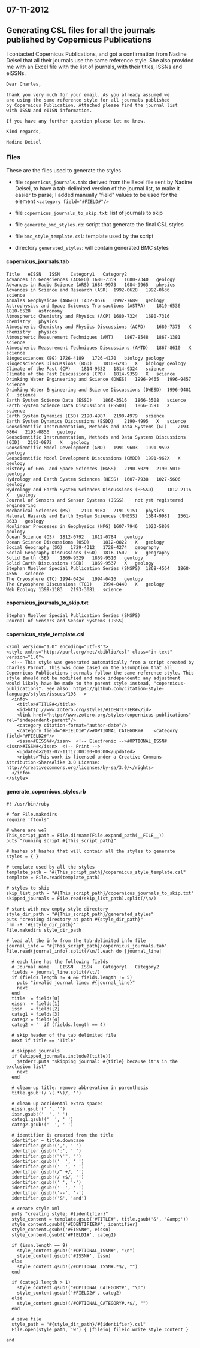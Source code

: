 ## 07-11-2012

## Generating CSL files for all the journals published by Copernicus Publications

I contacted Copernicus Publications, and got a confirmation from Nadine Deisel that all their journals use the same reference style. She also provided me with an Excel file with the list of journals, with their titles, ISSNs and eISSNs.

	Dear Charles,

	thank you very much for your email. As you already assumed we
	are using the same reference style for all journals published
	by Copernicus Publication. Attached please find the journal list
	with ISSN and eIISN information.

	If you have any further question please let me know.

	Kind regards, 

	Nadine Deisel 



### Files

These are the files used to generate the styles

* file `copernicus_journals.tab`: derived from the Excel file sent by Nadine Deisel, to have a tab-delimited version of the journal list, to make it easier to parse; I added manually "field" values to be used for the element `<category field="#FIELD#"/>`

* file `copernicus_journals_to_skip.txt`: list of journals to skip

* file `generate_bmc_styles.rb`: script that generate the final CSL styles

* file `bmc_style_template.csl`: template used by the script

* directory `generated_styles`: will contain generated BMC styles


#### copernicus_journals.tab

	Title	eISSN	ISSN	Category1	Category2
	Advances in Geosciences (ADGEO)	1680-7359	1680-7340	geology	
	Advances in Radio Science (ARS)	1684-9973	1684-9965	physics	
	Advances in Science and Research (ASR)	1992-0628	1992-0636	science	
	Annales Geophysicae (ANGEO)	1432-0576	0992-7689	geology	
	Astrophysics and Space Sciences Transactions (ASTRA)	1810-6536	1810-6528	astronomy	
	Atmospheric Chemistry and Physics (ACP)	1680-7324	1680-7316	chemistry	physics
	Atmospheric Chemistry and Physics Discussions (ACPD)	1680-7375	X	chemistry	physics
	Atmospheric Measurement Techniques (AMT)	1867-8548	1867-1381	science	
	Atmospheric Measurement Techniques Discussions (AMTD)	1867-8610	X	science	
	Biogeosciences (BG)	1726-4189	1726-4170	biology	geology
	Biogeosciences Discussions (BGD)	1810-6285	X	biology	geology
	Climate of the Past (CP)	1814-9332	1814-9324	science	
	Climate of the Past Discussions (CPD)	1814-9359	X	science	
	Drinking Water Engineering and Science (DWES)	1996-9465	1996-9457	science	
	Drinking Water Engineering and Science Discussions (DWESD)	1996-9481	X	science	
	Earth System Science Data (ESSD)	1866-3516	1866-3508	science	
	Earth System Science Data Discussions (ESSDD)	1866-3591	X	science	
	Earth System Dynamics (ESD)	2190-4987	2190-4979	science	
	Earth System Dynamics Discussions (ESDD)	2190-4995	X	science	
	Geoscientific Instrumentation, Methods and Data Systems (GI)	2193-0864	2193-0856	geology	
	Geoscientific Instrumentation, Methods and Data Systems Discussions (GID)	2193-0872	X	geology	
	Geoscientific Model Development (GMD)	1991-9603	1991-959X	geology	
	Geoscientific Model Development Discussions (GMDD)	1991-962X	X	geology	
	History of Geo- and Space Sciences (HGSS)	2190-5029	2190-5010	geology	
	Hydrology and Earth System Sciences (HESS) 	1607-7938	1027-5606	geology	
	Hydrology and Earth System Sciences Discussions (HESSD) 	1812-2116	X	geology	
	Journal of Sensors and Sensor Systems (JSSS)	not yet registered		engineering	
	Mechanical Sciences (MS)	2191-916X	2191-9151	physics	
	Natural Hazards and Earth System Sciences (NHESS)	1684-9981	1561-8633	geology	
	Nonlinear Processes in Geophysics (NPG)	1607-7946	1023-5809	geology	
	Ocean Science (OS) 	1812-0792	1812-0784	geology	
	Ocean Science Discussions (OSD) 	1812-0822	X	geology	
	Social Geography (SG)	1729-4312	1729-4274	geography	
	Social Geography Discussions (SGD)	1816-1502	x	geography	
	Solid Earth (SE)	1869-9529	1869-9510	geology	
	Solid Earth Discussions (SED)	1869-9537	X	geology	
	Stephan Mueller Special Publication Series (SMSPS)	1868-4564	1868-4556	science	
	The Cryosphere (TC)	1994-0424	1994-0416	geology	
	The Cryosphere Discussions (TCD)	1994-0440	X	geology	
	Web Ecology	1399-1183	2193-3081	science	


#### copernicus_journals_to_skip.txt

	Stephan Mueller Special Publication Series (SMSPS)
	Journal of Sensors and Sensor Systems (JSSS)


#### copernicus_style_template.csl

	<?xml version="1.0" encoding="utf-8"?>
	<style xmlns="http://purl.org/net/xbiblio/csl" class="in-text" version="1.0">
	  <!-- This style was generated automatically from a script created by Charles Parnot. This was done based on the assumption that all Copernicus Publications journals follow the same reference style. This style should not be modified and made independent: any adjustment would likely have be made to the parent style instead, "copernicus-publications". See also: https://github.com/citation-style-language/styles/issues/198 -->
	  <info>
	    <title>#TITLE#</title>
	    <id>http://www.zotero.org/styles/#IDENTIFIER#</id>
	    <link href="http://www.zotero.org/styles/copernicus-publications" rel="independent-parent"/>
	    <category citation-format="author-date"/>
	    <category field="#FIELD1#"/>#OPTIONAL_CATEGORY#    <category field="#FIELD2#"/>
	    <issn>#EISSN#</issn>  <!-- Electronic -->#OPTIONAL_ISSN#    <issn>#ISSN#</issn>  <!-- Print -->
	    <updated>2012-07-11T12:00:00+00:00</updated>
	    <rights>This work is licensed under a Creative Commons Attribution-ShareAlike 3.0 License: http://creativecommons.org/licenses/by-sa/3.0/</rights>
	  </info>
	</style>


#### generate_copernicus_styles.rb

	#! /usr/bin/ruby

	# for File.makedirs
	require 'ftools'

	# where are we?
	This_script_path = File.dirname(File.expand_path(__FILE__))
	puts "running script #{This_script_path}"

	# hashes of hashes that will contain all the styles to generate
	styles = { }

	# template used by all the styles
	template_path = "#{This_script_path}/copernicus_style_template.csl"
	template = File.read(template_path)

	# styles to skip
	skip_list_path = "#{This_script_path}/copernicus_journals_to_skip.txt"
	skipped_journals = File.read(skip_list_path).split(/\n/)

	# start with new empty style directory
	style_dir_path = "#{This_script_path}/generated_styles"
	puts "creating directory at path #{style_dir_path}"
	`rm -R '#{style_dir_path}'`
	File.makedirs style_dir_path

	# load all the info from the tab-delimited info file
	journal_info = "#{This_script_path}/copernicus_journals.tab"
	File.read(journal_info).split(/\n/).each do |journal_line|

	  # each line has the following fields
	  # Journal name	EISSN	ISSN	Category1	Category2
	  fields = journal_line.split(/\t/)
	  if (fields.length != 4 && fields.length != 5)
	    puts "invalid journal line: #{journal_line}"
	    next
	  end
	  title  = fields[0]
	  eissn  = fields[1]
	  issn   = fields[2]
	  categ1 = fields[3]
	  categ2 = fields[4]
	  categ2 = '' if (fields.length == 4)
  
	  # skip header of the tab delimited file
	  next if title == 'Title'

	  # skipped journals
	  if (skipped_journals.include?(title))
	    $stderr.puts "skipping journal: #{title} because it's in the exclusion list"
	    next
	  end

	  # clean-up title: remove abbrevation in parenthesis
	  title.gsub!(/ \(.*\)/, '') 

	  # clean-up accidental extra spaces
	  eissn.gsub!(' ', '')
	  issn.gsub!('  ', ' ')
	  categ1.gsub!('  ', ' ')
	  categ2.gsub!('  ', ' ')

	  # identifier is created from the title
	  identifier = title.downcase
	  identifier.gsub!(',', ' ')
	  identifier.gsub!(':', ' ')
	  identifier.gsub!("\'", '')
	  identifier.gsub!('  ', ' ')
	  identifier.gsub!('  ', ' ')
	  identifier.gsub!(/^ +/, '')
	  identifier.gsub!(/ +$/, '')
	  identifier.gsub!(' ', '-')
	  identifier.gsub!('--', '-')
	  identifier.gsub!('--', '-')
	  identifier.gsub!('&', 'and')

	  # create style xml
	  puts "creating style: #{identifier}"
	  style_content = template.gsub('#TITLE#', title.gsub('&', '&amp;'))
	  style_content.gsub!('#IDENTIFIER#', identifier)
	  style_content.gsub!('#EISSN#', eissn)
	  style_content.gsub!('#FIELD1#', categ1)
  
	  if (issn.length == 9)
	    style_content.gsub!('#OPTIONAL_ISSN#', "\n")
	    style_content.gsub!('#ISSN#', issn)
	  else
	    style_content.gsub!(/#OPTIONAL_ISSN#.*$/, "")
	  end

	  if (categ2.length > 1)
	    style_content.gsub!("#OPTIONAL_CATEGORY#", "\n")
	    style_content.gsub!('#FIELD2#', categ2)
	  else
	    style_content.gsub!(/#OPTIONAL_CATEGORY#.*$/, "")
	  end
  
	  # save file
	  style_path = "#{style_dir_path}/#{identifier}.csl"
	  File.open(style_path, 'w') { |fileio| fileio.write style_content }
  
	end
